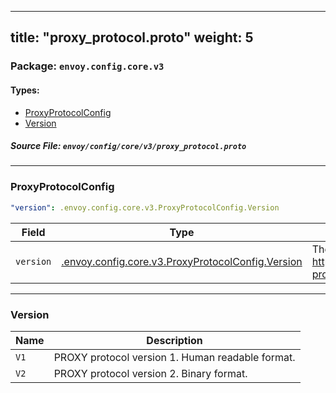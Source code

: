 
---
title: "proxy_protocol.proto"
weight: 5
---

<!-- Code generated by solo-kit. DO NOT EDIT. -->


### Package: `envoy.config.core.v3` 
#### Types:


- [ProxyProtocolConfig](#proxyprotocolconfig)
- [Version](#version)
  



##### Source File: `envoy/config/core/v3/proxy_protocol.proto`





---
### ProxyProtocolConfig



```yaml
"version": .envoy.config.core.v3.ProxyProtocolConfig.Version

```

| Field | Type | Description |
| ----- | ---- | ----------- | 
| `version` | [.envoy.config.core.v3.ProxyProtocolConfig.Version](../proxy_protocol.proto.sk/#version) | The PROXY protocol version to use. See https://www.haproxy.org/download/2.1/doc/proxy-protocol.txt for details. |




---
### Version



| Name | Description |
| ----- | ----------- | 
| `V1` | PROXY protocol version 1. Human readable format. |
| `V2` | PROXY protocol version 2. Binary format. |





<!-- Start of HubSpot Embed Code -->
<script type="text/javascript" id="hs-script-loader" async defer src="//js.hs-scripts.com/5130874.js"></script>
<!-- End of HubSpot Embed Code -->
